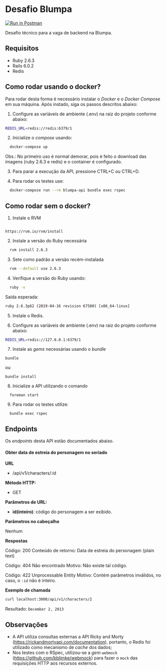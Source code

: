 # Desafio Blumpa

[![Run in Postman](https://run.pstmn.io/button.svg)](https://app.getpostman.com/run-collection/0a34d26bfa72bbf1eb07)

Desafio técnico para a vaga de backend na Blumpa.

## Requisitos

- Ruby 2.6.3
- Rails 6.0.2
- Redis

## Como rodar usando o docker?

Para rodar desta forma é necessário instalar o _Docker_ e o _Docker Compose_ em sua máquina. Após instado, siga os passos descritos abaixo:

1. Configure as variáveis de ambiente (.env) na raiz do projeto conforme abaixo:

```bash
REDIS_URL=redis://redis:6379/1
```

2. Inicialize o _compose_ usando:

```bash
  docker-compose up
```

Obs.: No primeiro uso é normal demorar, pois é feito o download das imagens (ruby 2.6.3 e redis) e o container é configurado.

3. Para parar a execução da API, pressione CTRL+C ou CTRL+D.

4. Para rodar os testes use:

```bash
  docker-compose run --rm blumpa-api bundle exec rspec
```

## Como rodar sem o docker?

1. Instale o RVM

```

https://rvm.io/rvm/install

```

2. Instale a versão do Ruby necessária

```bash
  rvm install 2.6.3
```

3. Sete como padrão a versão recém-instalada

```bash
  rvm --default use 2.6.3
```

4. Verifique a versão do Ruby usando:

```bash
  ruby -v
```

Saída esperada:

```bash
ruby 2.6.3p62 (2019-04-16 revision 67580) [x86_64-linux]
```

5. Instale o Redis.

6. Configure as variáveis de ambiente (.env) na raiz do projeto conforme abaixo:

```bash
REDIS_URL=redis://127.0.0.1:6379/1
```

7. Instale as _gems_ necessárias usando o _bundle_

```
bundle
```

ou

```
bundle install
```

8. Inicialize a API utilizando o comando

```
  foreman start
```

9. Para rodar os testes utilize:

```
  bundle exec rspec
```

## Endpoints

Os _endpoints_ desta API estão documentados abaixo.

#### Obter data de estreia do personagem no seriado

**URL**

- /api/v1/characters/:id

**Método HTTP:**

- GET

**Parâmetros de URL:**

- **id(inteiro)**: código do personagem a ser exibido.

**Parâmetros no cabeçalho**

Nenhum

**Respostas**

Código: 200
Conteúdo de retorno: Data de estreia do personagem (plain text)

Código: 404 Não encontrado
Motivo: Não existe tal código.

Código: 422 Unprocessable Entity
Motivo: Contém parâmetros inválidos, no caso, o `:id` não é inteiro.

**Exemplo de chamada**

```bash
curl localhost:3000/api/v1/characters/2
```

Resultado:
`December 2, 2013`

## Observações

- A API utiliza consultas externas a API Ricky and Morty (https://rickandmortyapi.com/documentation), portanto, o Redis foi utilizado como mecanismo de _cache_ dos dados;
- Nos testes com o RSpec, utilizou-se a _gem_ `webmock` (https://github.com/bblimke/webmock) para fazer o `mock` das requisições HTTP aos recursos externos.
